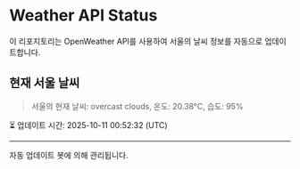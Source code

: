 
# Weather API Status

이 리포지토리는 OpenWeather API를 사용하여 서울의 날씨 정보를 자동으로 업데이트합니다.

## 현재 서울 날씨
> 서울의 현재 날씨: overcast clouds, 온도: 20.38°C, 습도: 95%

⏳ 업데이트 시간: 2025-10-11 00:52:32 (UTC)

---
자동 업데이트 봇에 의해 관리됩니다.

